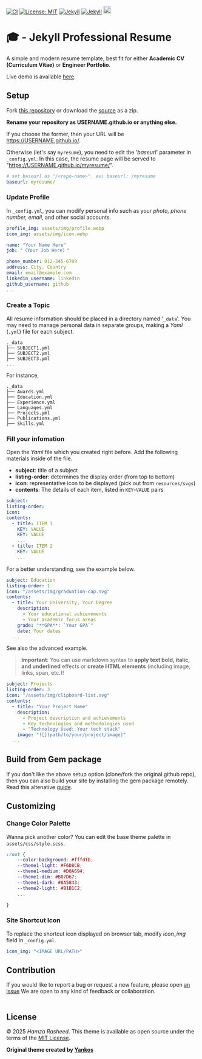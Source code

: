 [![CI](https://img.shields.io/badge/Github%20Pages-passing-gold.svg?logo=github)](ci)
[![License: MIT](https://img.shields.io/badge/License-MIT-orange.svg)](https://opensource.org/licenses/MIT)
[![Jekyll](https://img.shields.io/badge/jekyll-%3E%3D%203.9-green.svg)](https://jekyllrb.com/)
[![Jekyll](https://img.shields.io/badge/gem%20version-3.2.33-blue.svg)](gem)
<a href="https://jekyll-themes.com/hmzarasheed/jekyll-professional-resume">
  <img
    src="https://img.shields.io/badge/featured%20on-JT-red.svg"
    height="20"
    alt="Jekyll Themes Shield"
  />
</a>

# 🎓 - Jekyll Professional Resume

A simple and modern resume template, best fit for either **Academic CV (Curriculum Vitae)** or **Engineer Portfolio**.

Live demo is available [here](https://hamzarasheed.github.io/).

## Setup
Fork [this repository](https://github.com/hmzarasheed/jekyll-professional-resume) or download the [source](https://github.com/hmzarasheed/jekyll-professional-resume/releases) as a zip.

**Rename your repository as USERNAME.github.io or anything else.**

If you choose the former, then your URL will be https://USERNAME.github.io/.

Otherwise (let's say `myresume`), you need to edit the '*baseurl*' parameter in `_config.yml`. In this case, the resume page will be served to "https://USERNAME.github.io/myresume/".

```yml
# set baseurl as "/<repo-name>". ex) baseurl: /myresume
baseurl: myresume/
```


### Update Profile
In `_config.yml`, you can modify personal info such as your *photo, phone number, email*, and other social accounts. 

```yml
profile_img: assets/img/profile.webp
icon_img: assets/img/icon.webp

name: "Your Name Here"
job: "〈Your Job Here〉"

phone_number: 012-345-6789
address: City, Country
email: email@example.com
linkedin_username: linkedin
github_username: github
...

```

### Create a Topic

All resume information should be placed in a directory named '`_data`'. You may need to manage personal data in separate groups, making a *Yaml* (`.yml`) file for each subject.

```
._data
├── SUBJECT1.yml
├── SUBJECT2.yml
├── SUBJECT3.yml
...

```

For instance,

```
._data
├── Awards.yml
├── Education.yml
├── Experience.yml
├── Languages.yml
├── Projects.yml
├── Publications.yml
├── Skills.yml
```

### Fill your infomation

Open the *Yaml* file which you created right before. Add the following materials inside of the file.

* **subject**: title of a subject
* **listing-order**: determines the display order (from top to bottom)
* **icon**: representative icon to be displayed (pick out from `resources/svgs`)
* **contents**: The details of each item, listed in `KEY`-`VALUE` pairs 

```yml
subject:
listing-order:
icon:
contents:
  - title: ITEM 1
    KEY: VALUE
    KEY: VALUE
    ...
  - title: ITEM 2
    KEY: VALUE
    ...
```

For a better understanding, see the example below.

```yml
subject: Education
listing-order: 1
icon: "/assets/img/graduation-cap.svg"
contents:
  - title: Your University, Your Degree
    description:
      - Your educational achievements
      - Your academic focus areas
    grade: "**GPA**: `Your GPA`"
    date: Your dates
  ...

```

See also the advanced example. 

> **Important**: You can use markdown syntax to **apply text bold, italic, and underlined** effects or **create HTML elements** (including image, links, span, etc.)!

```yml
subject: Projects
listing-order: 3
icon: "/assets/img/clipboard-list.svg"
contents:
  - title: "Your Project Name"
    description: 
      - Project description and achievements
      - Key technologies and methodologies used
      - "Technology Used: Your tech stack"
    image: "![](path/to/your/project/image)"
  ...

```

## Build from Gem package

If you don't like the above setup option (clone/fork the original github repo), then you can also build your site by installing the gem package remotely. Read this altenative [guide](https://github.com/hmzarasheed/jekyll-professional-resume/blob/master/docs/Installation%20from%20package.md).

## Customizing

### Change Color Palette
Wanna pick another color? You can edit the base theme palette in `assets/css/style.scss`.
```css
:root {
    --color-background: #fffdfb;
    --theme1-light: #F6D8CB;
    --theme1-medium: #D0A694;
    --theme1-dim: #B07D67;
    --theme1-dark: #8A5843;
    --theme2-light: #B1B1C2;
    ...

}
```

### Site Shortcut Icon
To replace the shortcut icon displayed on browser tab, modify *icon_img* field in `_config.yml`.


```yml
icon_img: "<IMAGE URL/PATH>"
```

## Contribution
If you would like to report a bug or request a new feature, please open [an issue](https://github.com/hmzarasheed/jekyll-professional-resume/issues) We are open to any kind of feedback or collaboration.
<br></br>

## License
© 2025 *Hamza Rasheed*. This theme is available as open source under the terms of the [MIT License](https://opensource.org/license/mit/).

**Original theme created by [Yankos](https://github.com/byanko55/jekyll-professional-resume)**